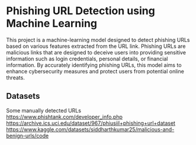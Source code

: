 # Phishing URL Detection using Machine Learning

This project is a machine-learning model designed to detect phishing URLs based on various features extracted from the URL link. Phishing URLs are malicious links that are designed to deceive users into providing sensitive information such as login credentials, personal details, or financial information. By accurately identifying phishing URLs, this model aims to enhance cybersecurity measures and protect users from potential online threats.

## Datasets 
Some manually detected URLs
https://www.phishtank.com/developer_info.php
https://archive.ics.uci.edu/dataset/967/phiusiil+phishing+url+dataset
https://www.kaggle.com/datasets/siddharthkumar25/malicious-and-benign-urls/code
